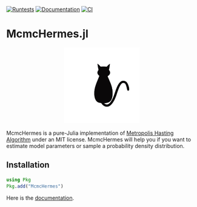[![Runtests](https://github.com/stevenalfonso/McmcHermes.jl/actions/workflows/Runtests.yml/badge.svg)](https://github.com/stevenalfonso/McmcHermes.jl/actions/workflows/Runtests.yml)
[![Documentation](https://github.com/stevenalfonso/McmcHermes.jl/actions/workflows/documentation.yml/badge.svg)](https://github.com/stevenalfonso/McmcHermes.jl/actions/workflows/documentation.yml)
[![CI](https://github.com/stevenalfonso/McmcHermes.jl/actions/workflows/CI.yml/badge.svg)](https://github.com/stevenalfonso/McmcHermes.jl/actions/workflows/CI.yml)

# McmcHermes.jl

<div align="center">
<img src="./docs/src/assets/logo.png" alt="logo" width="200"/>
</div>

McmcHermes is a pure-Julia implementation of [Metropolis Hasting Algorithm](https://en.wikipedia.org/wiki/Metropolis–Hastings_algorithm) under an MIT license. McmcHermes will help you if you want to estimate model parameters or sample a probability density distribution.


## Installation

```julia
using Pkg
Pkg.add("McmcHermes")
```


Here is the [documentation](https://stevenalfonso.github.io/McmcHermes.jl/dev/).